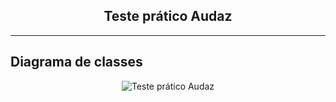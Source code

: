 <div align="center">
   
   ## Teste prático Audaz

</div>

---

## Diagrama de classes
<p align="center"> 
  <a  target="_blank"><img alt="Teste prático Audaz" src="https://user-images.githubusercontent.com/26368939/112595292-f78bde80-8de8-11eb-8e74-80c2e3d99e2d.png"></a>
</p>


